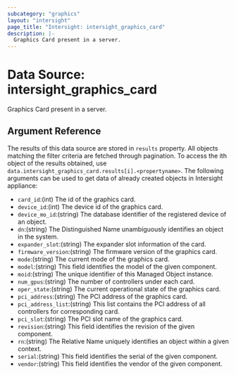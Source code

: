 ```yaml
---
subcategory: "graphics"
layout: "intersight"
page_title: "Intersight: intersight_graphics_card"
description: |-
  Graphics Card present in a server.
---
```


# Data Source: intersight_graphics_card
Graphics Card present in a server.
## Argument Reference
The results of this data source are stored in `results` property.
All objects matching the filter criteria are fetched through pagination.
To access the ith object of the results obtained, use `data.intersight_graphics_card.results[i].<propertyname>`.
The following arguments can be used to get data of already created objects in Intersight appliance:
* `card_id`:(int) The id of the graphics card. 
* `device_id`:(int) The device id of the graphics card. 
* `device_mo_id`:(string) The database identifier of the registered device of an object. 
* `dn`:(string) The Distinguished Name unambiguously identifies an object in the system. 
* `expander_slot`:(string) The expander slot information of the card. 
* `firmware_version`:(string) The firmware version of the graphics card. 
* `mode`:(string) The current mode of the graphics card. 
* `model`:(string) This field identifies the model of the given component. 
* `moid`:(string) The unique identifier of this Managed Object instance. 
* `num_gpus`:(string) The number of controllers under each card. 
* `oper_state`:(string) The current operational state of the graphics card. 
* `pci_address`:(string) The PCI address of the graphics card. 
* `pci_address_list`:(string) This list contains the PCI address of all controllers for corresponding card. 
* `pci_slot`:(string) The PCI slot name of the graphics card. 
* `revision`:(string) This field identifies the revision of the given component. 
* `rn`:(string) The Relative Name uniquely identifies an object within a given context. 
* `serial`:(string) This field identifies the serial of the given component. 
* `vendor`:(string) This field identifies the vendor of the given component. 
 